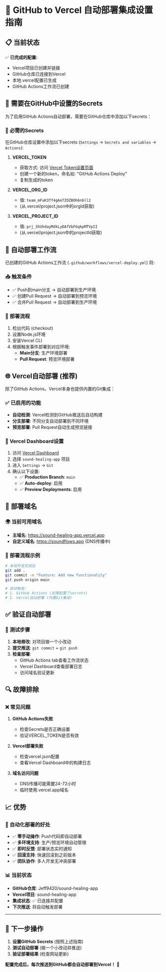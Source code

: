 # 🔄 GitHub to Vercel 自动部署集成设置指南

## 📋 **当前状态**

✅ **已完成的配置:**
- Vercel项目已创建并链接
- GitHub仓库已连接到Vercel
- 本地.vercel配置已生成
- GitHub Actions工作流已创建

## 🔧 **需要在GitHub中设置的Secrets**

为了启用GitHub Actions自动部署，需要在GitHub仓库中添加以下secrets：

### 🔑 **必需的Secrets**

在GitHub仓库设置中添加以下secrets (`Settings` -> `Secrets and variables` -> `Actions`):

1. **VERCEL_TOKEN**
   - 获取方式: 访问 [Vercel Token设置页面](https://vercel.com/account/tokens)
   - 创建一个新的token，命名如: "GitHub Actions Deploy"
   - 复制生成的token

2. **VERCEL_ORG_ID**
   - 值: `team_mFuK3Tf4gAoTZOZBOh6nbll2`
   - (从.vercel/project.json中的orgId获取)

3. **VERCEL_PROJECT_ID**
   - 值: `prj_ShUhdayMdkLyDAfVbFGqkpMTVpII`
   - (从.vercel/project.json中的projectId获取)

## 🚀 **自动部署工作流**

已创建的GitHub Actions工作流 (`.github/workflows/vercel-deploy.yml`) 将:

### 📥 **触发条件**
- ✅ Push到main分支 → 自动部署到生产环境
- ✅ 创建Pull Request → 自动部署到预览环境
- ✅ 合并Pull Request → 自动部署到生产环境

### 🔄 **部署流程**
1. 检出代码 (checkout)
2. 设置Node.js环境
3. 安装Vercel CLI
4. 根据触发事件部署到对应环境:
   - **Main分支**: 生产环境部署
   - **Pull Request**: 预览环境部署

## 🌐 **Vercel自动部署 (推荐)**

除了GitHub Actions，Vercel本身也提供内置的Git集成：

### ✅ **已启用的功能**
- **自动检测**: Vercel检测到GitHub推送后自动构建
- **分支部署**: 不同分支自动部署到不同环境
- **预览部署**: Pull Request自动生成预览链接

### 🔧 **Vercel Dashboard设置**

1. 访问 [Vercel Dashboard](https://vercel.com/dashboard)
2. 选择 `sound-healing-app` 项目
3. 进入 `Settings` -> `Git`
4. 确认以下设置:
   - ✅ **Production Branch**: `main`
   - ✅ **Auto-deploy**: 启用
   - ✅ **Preview Deployments**: 启用

## 📱 **部署域名**

### 🌍 **当前可用域名**
- **主域名**: https://sound-healing-app.vercel.app
- **自定义域名**: https://soundflows.app (DNS传播中)

### 🔄 **部署流程示例**

```bash
# 本地开发完成后
git add .
git commit -m "Feature: Add new functionality"
git push origin main

# 自动触发:
# 1. GitHub Actions (如果配置了secrets)
# 2. Vercel自动部署 (内置Git集成)
```

## ✅ **验证自动部署**

### 🧪 **测试步骤**

1. **本地修改**: 对项目做一个小改动
2. **提交推送**: `git commit` + `git push`
3. **检查部署**:
   - GitHub Actions tab查看工作流状态
   - Vercel Dashboard查看部署日志
   - 访问域名验证更新

## 🔍 **故障排除**

### ❌ **常见问题**

1. **GitHub Actions失败**
   - 检查Secrets是否正确设置
   - 验证VERCEL_TOKEN是否有效

2. **Vercel部署失败**
   - 检查vercel.json配置
   - 查看Vercel Dashboard中的构建日志

3. **域名访问问题**
   - DNS传播可能需要24-72小时
   - 临时使用.vercel.app域名

## 📈 **优势**

### 🚀 **自动化部署的好处**
- ✅ **零手动操作**: Push代码即自动部署
- ✅ **多环境支持**: 生产/预览环境自动管理
- ✅ **即时反馈**: 部署状态实时通知
- ✅ **回滚支持**: 快速回滚到之前版本
- ✅ **团队协作**: 多人开发无冲突部署

### 📊 **当前状态**
- **GitHub仓库**: Jeff9420/sound-healing-app
- **Vercel项目**: sound-healing-app
- **集成状态**: ✅ 已连接并配置
- **下次推送**: 将自动触发部署

---

## 🎯 **下一步操作**

1. **设置GitHub Secrets** (按照上述指南)
2. **测试自动部署** (做一个小改动并推送)
3. **验证部署结果** (检查网站更新)

**配置完成后，每次推送到GitHub都会自动部署到Vercel！** 🎉<!-- Auto-deploy test: 2025年09月14日 20:08:26 -->
